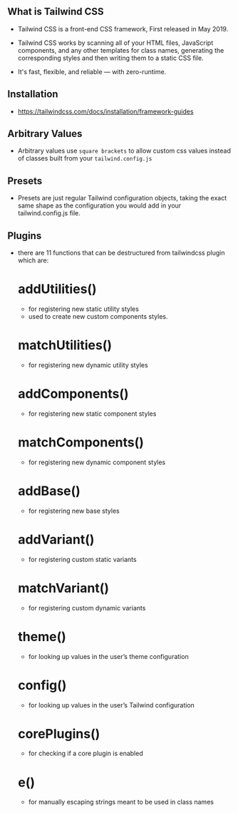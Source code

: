 ## What is Tailwind CSS

 - Tailwind CSS is a front-end CSS framework, First released in May 2019.
 - Tailwind CSS works by scanning all of your HTML files, JavaScript components, and any other templates for class names, generating the corresponding styles and then writing them to a static CSS file.

 - It's fast, flexible, and reliable — with zero-runtime.

## Installation
 - https://tailwindcss.com/docs/installation/framework-guides

## Arbitrary Values
 - Arbitrary values use `square brackets` to allow custom css values instead of classes built from your `tailwind.config.js`


## Presets
 - Presets are just regular Tailwind configuration objects, taking the exact same shape as the configuration you would add in your tailwind.config.js file.

## Plugins
 - there are 11 functions that can be destructured from tailwindcss plugin which are:
    # addUtilities()
     - for registering new static utility styles
     - used to create new custom components styles.
    # matchUtilities() 
     - for registering new dynamic utility styles
    # addComponents()
     - for registering new static component styles
    # matchComponents()
     - for registering new dynamic component styles
    # addBase()
     - for registering new base styles
    # addVariant()
     -  for registering custom static variants
    # matchVariant()
     - for registering custom dynamic variants
    # theme()
     - for looking up values in the user’s theme configuration
    # config()
     - for looking up values in the user’s Tailwind configuration
    # corePlugins()
     - for checking if a core plugin is enabled
    # e()
     - for manually escaping strings meant to be used in class names
